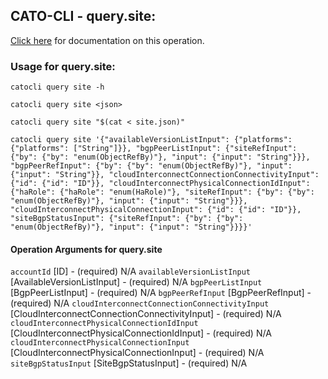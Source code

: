 
## CATO-CLI - query.site:
[Click here](https://api.catonetworks.com/documentation/#query-site) for documentation on this operation.

### Usage for query.site:

`catocli query site -h`

`catocli query site <json>`

`catocli query site "$(cat < site.json)"`

`catocli query site '{"availableVersionListInput": {"platforms": {"platforms": ["String"]}}, "bgpPeerListInput": {"siteRefInput": {"by": {"by": "enum(ObjectRefBy)"}, "input": {"input": "String"}}}, "bgpPeerRefInput": {"by": {"by": "enum(ObjectRefBy)"}, "input": {"input": "String"}}, "cloudInterconnectConnectionConnectivityInput": {"id": {"id": "ID"}}, "cloudInterconnectPhysicalConnectionIdInput": {"haRole": {"haRole": "enum(HaRole)"}, "siteRefInput": {"by": {"by": "enum(ObjectRefBy)"}, "input": {"input": "String"}}}, "cloudInterconnectPhysicalConnectionInput": {"id": {"id": "ID"}}, "siteBgpStatusInput": {"siteRefInput": {"by": {"by": "enum(ObjectRefBy)"}, "input": {"input": "String"}}}}'`

#### Operation Arguments for query.site ####
`accountId` [ID] - (required) N/A 
`availableVersionListInput` [AvailableVersionListInput] - (required) N/A 
`bgpPeerListInput` [BgpPeerListInput] - (required) N/A 
`bgpPeerRefInput` [BgpPeerRefInput] - (required) N/A 
`cloudInterconnectConnectionConnectivityInput` [CloudInterconnectConnectionConnectivityInput] - (required) N/A 
`cloudInterconnectPhysicalConnectionIdInput` [CloudInterconnectPhysicalConnectionIdInput] - (required) N/A 
`cloudInterconnectPhysicalConnectionInput` [CloudInterconnectPhysicalConnectionInput] - (required) N/A 
`siteBgpStatusInput` [SiteBgpStatusInput] - (required) N/A 
